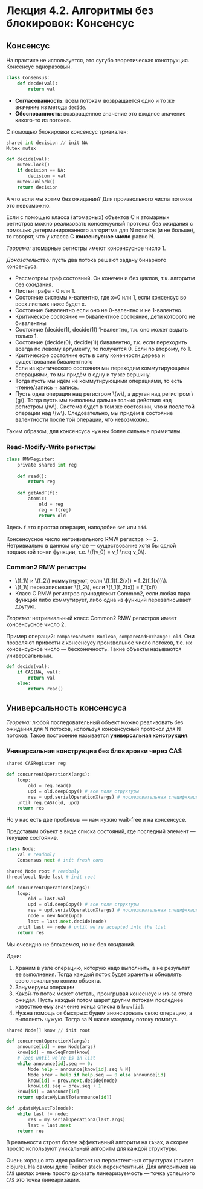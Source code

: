 # Лекция 4.2. Алгоритмы без блокировок: Консенсус

## Консенсус

На практике не используется, это сугубо теоретическая конструкция. Консенсус одноразовый.

```python
class Consensus:
    def decde(val):
        return val
```

- **Согласованность**: всем потокам возвращается одно и то же значение из метода `decide`.
- **Обоснованность**: возвращенное значение это входное значение какого-то из потоков.

С помощью блокировки консенсус тривиален:

```python
shared int decision // init NA
Mutex mutex

def decide(val):
    mutex.lock()
    if decision == NA:
        decision = val
    mutex.unlock()
    return decision
```

А что если мы хотим без ожидания? Для произвольного числа потоков это невозможно.

Если с помощью класса (атомарных) объектов C и атомарных регистров можно реализовать консенсусный протокол без ожидания с помощью детерминированного алгоритма для N потоков (и не больше), то говорят, что у класса C **консенсусное число** равно N.

_Теорема:_ атомарные регистры имеют консенсусное число 1.

_Доказательство:_ пусть два потока решают задачу бинарного консенсуса.
- Рассмотрим граф состояний. Он конечен и без циклов, т.к. алгоритм без ожидания.
- Листья графа - 0 или 1.
- Состояние системы x-валентно, где x=0 или 1, если консенсус во всех листьях ниже будет x.
- Состояние бивалентно если оно не 0-валентно и не 1-валентно.
- Критическое состояние — бивалентное состояние, дети которого не бивалентны
- Состояние (decide(1), decide(1)) 1-валентно, т.к. оно может выдать только 1.
- Состояние (decide(0), decide(1)) бивалентно, т.к. если переходить всегда по левому аргументу, то получится 0. Если по второму, то 1.
- Критическое состояние есть в силу конечности дерева и существования бивалентного
- Если из критического состояния мы переходим коммутирующими операциями, то мы придём в одну и ту же вершину.
- Тогда пусть мы идём не коммутирующими операциями, то есть чтение/запись + запись.
- Пусть одна операция над регистром \\(w\\), а другая над регистром \\(g\\). Тогда пусть мы выполним дальше только действия над регистром \\(w\\). Система будет в том же состоянии, что и после той операции над \\(w\\). Следовательно, мы придём в состояние валентности после той операции, что невозможно.

Таким образом, для консенсуса нужны более сильные примитивы.

### Read-Modify-Write регистры

```python
class RMWRegister:
    private shared int reg
    
    def read():
        return reg
    
    def getAndF(f):
        atomic:
            old = reg
            reg = f(reg)
            return old
```

Здесь `f` это простая операция, наподобие `set` или `add`.

Консенсусное число нетривиального RMW регистра >= 2. Нетривиально в данном случае — существование хотя бы одной подвижной точки функции, т.е. \\(f(v_0) = v_1 \neq v_0\\).

### Common2 RMW регистры

- \\(f_1\\) и \\(f_2\\) коммутируют, если \\(f_1(f_2(x)) = f_2(f_1(x))\\).
- \\(f_1\\) перезаписывает \\(f_2\\), если \\(f_1(f_2(x)) = f_1(x)\\)
- Класс C RMW регистров принадлежит Common2, если любая пара функций либо коммутирует, либо одна из функций перезаписывает другую.

_Теорема:_ нетривиальный класс Common2 RMW регистров имеет консенсусное число 2.

Пример операций: `compareAndSet: Boolean`, `compareAndExchange: old`. Они позволяют привести к консенсусу произвольное число потоков, т.е. их консенсусное число — бесконечность. Такие объекты называются универсальными.

```python
def decide(val):
    if CAS(NA, val):
        return val
    else:
        return read()
```

## Универсальность консенсуса

_Теорема:_ любой последовательный объект можно реализовать без ожидания для N потоков, используя консенсусный протокол для N потоков. Такое построение называется **универсальная конструкция**.

### Универсальная конструкция без блокировки через CAS

```python
shared CASRegister reg

def concurrentOperationX(args):
    loop:
        old = reg.read()
        upd = old.deepCopy() # все поля структуры
        res = upd.serialOperationX(args) # последовательная спецификация
    until reg.CAS(old, upd)
    return res
```

Но у нас есть две проблемы — нам нужно wait-free и на консенсусе.

Представим объект в виде списка состояний, где последний элемент — текущее состояние.

```python
class Node:
    val # readonly
    Consensus next # init fresh cons

shared Node root # readonly
threadlocal Node last # init root

def concurrentOperationX(args):
    loop:
        old = last.val
        upd = old.deepCopy() # все поля структуры
        res = upd.serialOperationX(args) # последовательная спецификация
        node = new Node(upd)
        last = last.next.decide(node)
    until last == node # until we're accepted into the list
    return res
```

Мы очевидно не блокаемся, но не без ожиданий.

Идеи:
1. Храним в узле операцию, которую надо выполнить, а не результат ее выполнения. Тогда каждый поток будет хранить и обновлять свою локальную копию объекта.
2. Занумеруем операции
3. Какой-то поток может отстать, проигрывая консенсус и из-за этого ожидая. Пусть каждый потом шарит другим потокам последнее известное ему значение конца списка в `know[id]`.
4. Нужна помощь от быстрых: будем анонсировать свою операцию, а выполнять чужую. Тогда за N шагов каждому потоку помогут.

```python
shared Node[] know // init root

def concurrentOperationX(args):
    announce[id] = new Node(args)
    know[id] = maxSeqFrom(know)
    # loop until we’re is in list
    while announce[id].seq == 0:
        Node help = announce[know[id].seq % N]
        Node prev = help if help.seq == 0 else announce[id]
        know[id] = prev.next.decide(node)
        know[id].seq = prev.seq + 1
    know[id] = announce[id]
    return updateMyLastTo(announce[id])

def updateMyLastTo(node):
    while last != node:
        res = my.serialOperationX(last.args)
        last = last.next
    return res
```

В реальности строят более эффективный алгоритм на `CAS`ах, а скорее просто используют уникальный алгоритм для каждой структуры.

Очень хорошо эта идея работает на персистентных структурах (привет clojure). На самом деле Treiber stack персистентный. Для алгоритмов на `CAS` циклах очень просто доказать линеаризуемость — точка успешного `CAS` это точка линеаризации.
